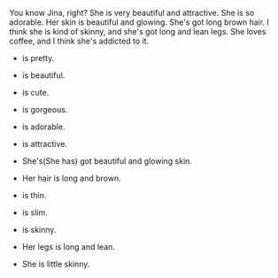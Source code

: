 You know Jina, right?
She is very beautiful and attractive.
She is so adorable.
Her skin is beautiful and glowing.
She's got long brown hair.
I think she is kind of skinny, and she's got long and lean legs.
She loves coffee, and I think she's addicted to it.

- is pretty.
- is beautiful.
- is cute.
- is gorgeous.
- is adorable.
- is attractive.

- She's(She has) got beautiful and glowing skin.
- Her hair is long and brown.

- is thin.
- is slim.
- is skinny.

- Her legs is long and lean.

- She is little skinny.
